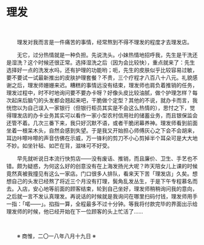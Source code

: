 # 理发

&emsp;&emsp;

&emsp;&emsp;理发对我而言是一件痛苦的事情，经常熬到不得不理发的程度才去理发店。

&emsp;&emsp;无它，过分热情就是一种负担。先说洗头。小妹热情地招呼我，先生是干洗还是湿洗？这个时候还很正常。选择湿洗之后（因为会比较快），重点就来了：先生选择好一点的洗发水吗，还有护理的功能哟；呃，先生的皮肤似乎比较容易过敏，要不要试一试最新推出的皮肤护理套餐？不贵，三个疗程才八百八十八元。礼貌感谢之后，理发师姗姗来迟。糟糕的事情远没有结束，理发师也肩负着推销的任务，理发过程中，时不时地询问要不要办卡呀？好像头皮比较油腻，做个护理怎样？每次起床后脑勺的头发都会翘起来吧，干脆做个定型？其他的不说，就办卡而言，我恍惚以为自己误入一家银行（但银行柜员其实是不会这么热情的），思忖之下，觉得理发店的办卡业务其实可以看作一家小型农村信用社的储蓄业务，而且银保监会还管不着。几次三番下来，我只好沉默不语，或者干脆闭幕养神。理发师看到前面坐着一根呆木头，自然会感到失望。于是我又开始担心师傅灰心之下会不会胡来，耳边咔嚓咔嚓的声音仿佛在示威，万一锋利的剪刀不小心剪掉半个耳朵可是大大地不妙。如坐针毡、如芒在背，滋味可不好受。

&emsp;&emsp;早先就听说日本流行快剪店——没有废话、推销，而且廉价、卫生、手艺也不错。颇为疑惑，为何这么好的创意没有在上海发扬光大呢？昨天陪女儿上课的时候竟然真被我撞见有这么一家店。门口很多人排队，看来天下苦「理发店」久矣。想想自己的头发已经熬了将近三个月没有打理，鬓角乱发丛生，于是下午专程慕名而去。入店，安心地等前面的顾客结束，轮到自己坐好，理发师稍稍询问我的意向，之后就一言不发认真理发。再说话的时候就是我询问在哪里扫码付钱，理发师用手一指：「喏——」。掐指一算，全程最多不过十分钟。等我将付款完毕的界面出示给理发师的时候，他已经开始在下一位顾客的头上忙活了……

&emsp;&emsp;

&emsp;&emsp;※ 商惟，二〇一八年八月十九日 ※